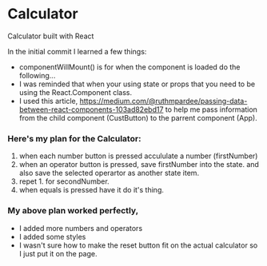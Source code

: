 # Calculator
Calculator built with React

In the initial commit I learned a few things:
 - componentWillMount() is for when the component is loaded do the following...
 - I was reminded that when your using state or props that you need to be using the React.Component class.
 - I used this article, https://medium.com/@ruthmpardee/passing-data-between-react-components-103ad82ebd17 to help me pass information from the child component (CustButton) to the parrent component (App).


 ### Here's my plan for the Calculator:
  1. when each number button is pressed accululate a number (firstNumber)
  2. when an operator button is pressed, save firstNumber into the state. and also save the selected operartor as another state item.
  3. repet 1. for secondNumber.
  4. when equals is pressed have it do it's thing.

### My above plan worked perfectly,
 - I added more numbers and operators
 - I added some styles
 - I wasn't sure how to make the reset button fit on the actual calculator so I just put it on the page.
